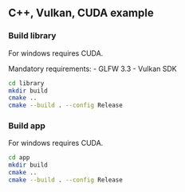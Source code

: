 ## C++, Vulkan, CUDA example

### Build library

For windows requires CUDA.

Mandatory requirements:
    - GLFW 3.3
    - Vulkan SDK

```bash
cd library
mkdir build
cmake ..
cmake --build . --config Release
```

### Build app

For windows requires CUDA.

```bash
cd app
mkdir build
cmake ..
cmake --build . --config Release
```
